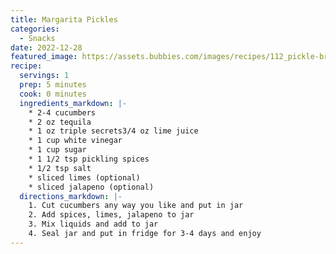 ```yaml
---
title: Margarita Pickles
categories:
  - Snacks
date: 2022-12-28
featured_image: https://assets.bubbies.com/images/recipes/112_pickle-brine-margarita.jpg
recipe:
  servings: 1
  prep: 5 minutes
  cook: 0 minutes
  ingredients_markdown: |-
    * 2-4 cucumbers
    * 2 oz tequila
    * 1 oz triple secrets3/4 oz lime juice
    * 1 cup white vinegar
    * 1 cup sugar
    * 1 1/2 tsp pickling spices
    * 1/2 tsp salt
    * sliced limes (optional)
    * sliced jalapeno (optional)
  directions_markdown: |-
    1. Cut cucumbers any way you like and put in jar
    2. Add spices, limes, jalapeno to jar
    3. Mix liquids and add to jar
    4. Seal jar and put in fridge for 3-4 days and enjoy
---
```

